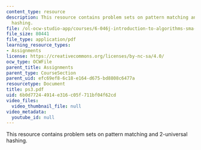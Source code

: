```yaml
---
content_type: resource
description: This resource contains problem sets on pattern matching and 2-universal
  hashing.
file: /ol-ocw-studio-app/courses/6-046j-introduction-to-algorithms-sma-5503-fall-2005/6b0d77244914e316c05f711bf04f62cd_ps3.pdf
file_size: 80441
file_type: application/pdf
learning_resource_types:
- Assignments
license: https://creativecommons.org/licenses/by-nc-sa/4.0/
ocw_type: OCWFile
parent_title: Assignments
parent_type: CourseSection
parent_uid: efc69ef8-6c18-e164-d675-bd8808c6477a
resourcetype: Document
title: ps3.pdf
uid: 6b0d7724-4914-e316-c05f-711bf04f62cd
video_files:
  video_thumbnail_file: null
video_metadata:
  youtube_id: null
---
```

This resource contains problem sets on pattern matching and 2-universal hashing.